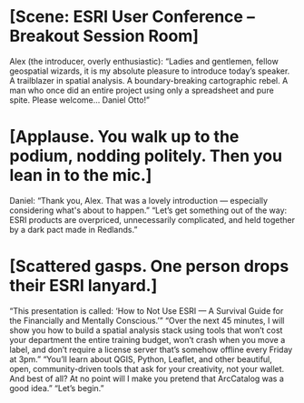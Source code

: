# [Scene: ESRI User Conference – Breakout Session Room]
Alex (the introducer, overly enthusiastic):
“Ladies and gentlemen, fellow geospatial wizards, it is my absolute pleasure to introduce today’s speaker. 
A trailblazer in spatial analysis. A boundary-breaking cartographic rebel. A man who once did an entire project using only a spreadsheet and pure spite. Please welcome… Daniel Otto!” 
# [Applause. You walk up to the podium, nodding politely. Then you lean in to the mic.]
Daniel:
“Thank you, Alex. That was a lovely introduction — especially considering what's about to happen.”
“Let’s get something out of the way: ESRI products are overpriced, unnecessarily complicated, and held together by a dark pact made in Redlands.”
# [Scattered gasps. One person drops their ESRI lanyard.]
“This presentation is called: ‘How to Not Use ESRI — A Survival Guide for the Financially and Mentally Conscious.’”
“Over the next 45 minutes, I will show you how to build a spatial analysis stack using tools that won’t cost your department the entire training budget, 
won’t crash when you move a label, and don’t require a license server that’s somehow offline every Friday at 3pm.”
“You’ll learn about QGIS, Python, Leaflet, and other beautiful, open, community-driven tools that ask for your creativity, not your wallet. 
And best of all? At no point will I make you pretend that ArcCatalog was a good idea.”
“Let’s begin.”
